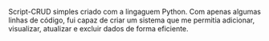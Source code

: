 Script-CRUD simples criado com a lingaguem Python. Com apenas algumas linhas de código, fui capaz de criar um sistema que me permitia adicionar, visualizar, atualizar e excluir dados de forma eficiente.

